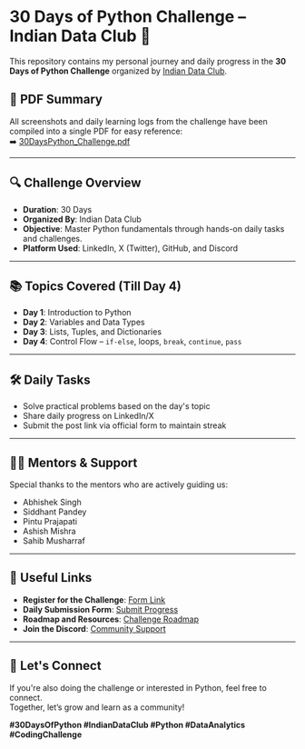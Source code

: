 # 30 Days of Python Challenge – Indian Data Club 🐍

This repository contains my personal journey and daily progress in the **30 Days of Python Challenge** organized by [Indian Data Club](https://indiandataclub.com).

## 📄 PDF Summary

All screenshots and daily learning logs from the challenge have been compiled into a single PDF for easy reference:  
➡️ [30DaysPython_Challenge.pdf](./30DaysPython_Challenge.pdf)

---

## 🔍 Challenge Overview

- **Duration**: 30 Days
- **Organized By**: Indian Data Club
- **Objective**: Master Python fundamentals through hands-on daily tasks and challenges.
- **Platform Used**: LinkedIn, X (Twitter), GitHub, and Discord

---

## 📚 Topics Covered (Till Day 4)

- **Day 1**: Introduction to Python  
- **Day 2**: Variables and Data Types  
- **Day 3**: Lists, Tuples, and Dictionaries  
- **Day 4**: Control Flow – `if-else`, loops, `break`, `continue`, `pass`

---

## 🛠️ Daily Tasks

- Solve practical problems based on the day's topic
- Share daily progress on LinkedIn/X
- Submit the post link via official form to maintain streak

---

## 🧑‍🏫 Mentors & Support

Special thanks to the mentors who are actively guiding us:  
- Abhishek Singh  
- Siddhant Pandey  
- Pintu Prajapati  
- Ashish Mishra  
- Sahib Musharraf

---

## 📎 Useful Links

- **Register for the Challenge**: [Form Link](https://forms.office.com/r/KhZcVuFJrA)  
- **Daily Submission Form**: [Submit Progress](https://forms.office.com/r/DmQ0Cuapz6)  
- **Roadmap and Resources**: [Challenge Roadmap](https://www.notion.so/30DaysOfPython-1f9a16c0422f8074bf29eee315a6802a?pvs=21)  
- **Join the Discord**: [Community Support](https://discord.gg/d5vTGnJfpP)

---

## 📣 Let's Connect

If you're also doing the challenge or interested in Python, feel free to connect.  
Together, let’s grow and learn as a community!

**#30DaysOfPython #IndianDataClub #Python #DataAnalytics #CodingChallenge**

